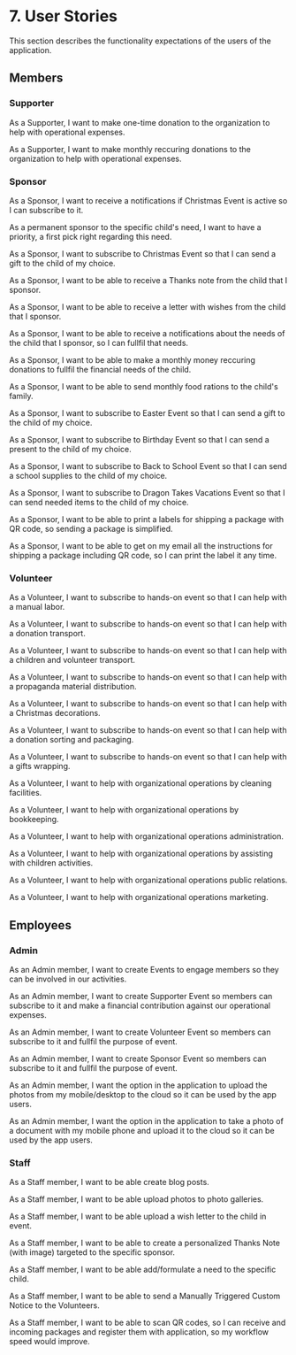 # 7. User Stories

This section describes the functionality expectations of the users of the application.

## Members

### Supporter

As a Supporter, I want to make one-time donation to the organization to help with operational expenses.

As a Supporter, I want to make monthly reccuring donations to the organization to help with operational expenses.

### Sponsor

As a Sponsor, I want to receive a notifications if Christmas Event is active so I can subscribe to it.

As a permanent sponsor to the specific child's need, I want to have a priority, a first pick right regarding this need.

As a Sponsor, I want to subscribe to Christmas Event so that I can send a gift to the child of my choice.

As a Sponsor, I want to be able to receive a Thanks note from the child that I sponsor.

As a Sponsor, I want to be able to receive a letter with wishes from the child that I sponsor.

As a Sponsor, I want to be able to receive a notifications about the needs of the child that I sponsor, so I can fullfil that needs.

As a Sponsor, I want to be able to make a monthly money reccuring donations to fullfil the financial needs of the child.

As a Sponsor, I want to be able to send monthly food rations to the child's family.

As a Sponsor, I want to subscribe to Easter Event so that I can send a gift to the child of my choice.

As a Sponsor, I want to subscribe to Birthday Event so that I can send a present to the child of my choice.

As a Sponsor, I want to subscribe to Back to School Event so that I can send a school supplies to the child of my choice.

As a Sponsor, I want to subscribe to Dragon Takes Vacations Event so that I can send needed items to the child of my choice.

As a Sponsor, I want to be able to print a labels for shipping a package with QR code, so sending a package is simplified.

As a Sponsor, I want to be able to get on my email all the instructions for shipping a package including QR code, so I can print the label it any time.

### Volunteer

As a Volunteer, I want to subscribe to hands-on event so that I can help with a manual labor.

As a Volunteer, I want to subscribe to hands-on event so that I can help with a donation transport.

As a Volunteer, I want to subscribe to hands-on event so that I can help with a children and volunteer transport.

As a Volunteer, I want to subscribe to hands-on event so that I can help with a propaganda material distribution.

As a Volunteer, I want to subscribe to hands-on event so that I can help with a Christmas decorations.

As a Volunteer, I want to subscribe to hands-on event so that I can help with a donation sorting and packaging.

As a Volunteer, I want to subscribe to hands-on event so that I can help with a gifts wrapping.

As a Volunteer, I want to help with organizational operations by cleaning facilities.

As a Volunteer, I want to help with organizational operations by bookkeeping.

As a Volunteer, I want to help with organizational operations administration.

As a Volunteer, I want to help with organizational operations by assisting with children activities.

As a Volunteer, I want to help with organizational operations public relations.

As a Volunteer, I want to help with organizational operations marketing.

## Employees

### Admin

As an Admin member, I want to create Events to engage members so they can be involved in our activities.

As an Admin member, I want to create Supporter Event so members can subscribe to it and make a financial contribution against our operational expenses.

As an Admin member, I want to create Volunteer Event so members can subscribe to it and fullfil the purpose of event.

As an Admin member, I want to create Sponsor Event so members can subscribe to it and fullfil the purpose of event.

As an Admin member, I want the option in the application to upload the photos from my mobile/desktop to the cloud so it can be used by the app users.

As an Admin member, I want the option in the application to take a photo of a document with my mobile phone and upload it to the cloud so it can be used by the app users.

### Staff

As a Staff member, I want to be able create blog posts.

As a Staff member, I want to be able upload photos to photo galleries.

As a Staff member, I want to be able upload a wish letter to the child in event.

As a Staff member, I want to be able to create a personalized Thanks Note \(with image\) targeted to the specific sponsor.

As a Staff member, I want to be able add/formulate a need to the specific child.

As a Staff member, I want to be able to send a Manually Triggered Custom Notice to the Volunteers.

As a Staff member, I want to be able to scan QR codes, so I can receive and incoming packages and register them with application, so my workflow speed would improve.

